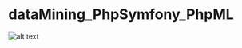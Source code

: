# dataMining_PhpSymfony_PhpML
![alt text](https://user-images.githubusercontent.com/26628508/59523650-81034280-8eda-11e9-870e-be761ee95c2b.PNG)
